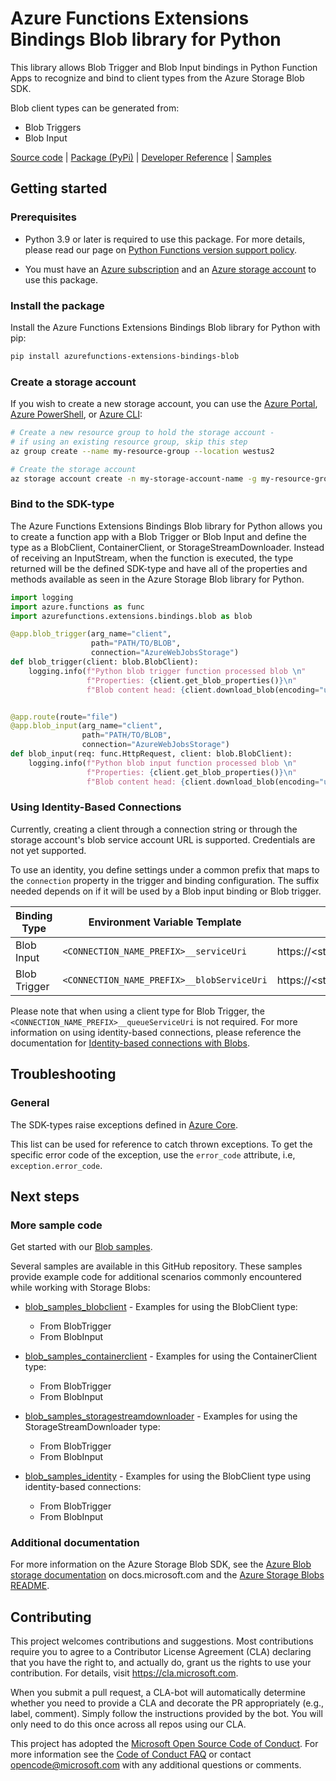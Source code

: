 # Azure Functions Extensions Bindings Blob library for Python
This library allows Blob Trigger and Blob Input bindings in Python Function Apps to recognize and bind to client types from the
Azure Storage Blob SDK.

Blob client types can be generated from:

* Blob Triggers
* Blob Input

[Source code](https://github.com/Azure/azure-functions-python-extensions/tree/dev/azurefunctions-extensions-bindings-blob)
|
[Package (PyPi)](https://pypi.org/project/azurefunctions-extensions-bindings-blob/)
| [Developer Reference](https://learn.microsoft.com/en-us/azure/azure-functions/functions-reference-python?tabs=get-started%2Casgi%2Capplication-level&pivots=python-mode-decorators#sdk-type-bindings-preview)
| [Samples](https://github.com/Azure/azure-functions-python-extensions/tree/dev/azurefunctions-extensions-bindings-blob/samples)


## Getting started

### Prerequisites
* Python 3.9 or later is required to use this package. For more details, please read our page on [Python Functions version support policy](https://learn.microsoft.com/en-us/azure/azure-functions/functions-versions?tabs=isolated-process%2Cv4&pivots=programming-language-python#languages).

* You must have an [Azure subscription](https://azure.microsoft.com/free/) and an
[Azure storage account](https://docs.microsoft.com/azure/storage/common/storage-account-overview) to use this package.

### Install the package
Install the Azure Functions Extensions Bindings Blob library for Python with pip:

```bash
pip install azurefunctions-extensions-bindings-blob
```

### Create a storage account
If you wish to create a new storage account, you can use the
[Azure Portal](https://docs.microsoft.com/azure/storage/common/storage-quickstart-create-account?tabs=azure-portal),
[Azure PowerShell](https://docs.microsoft.com/azure/storage/common/storage-quickstart-create-account?tabs=azure-powershell),
or [Azure CLI](https://docs.microsoft.com/azure/storage/common/storage-quickstart-create-account?tabs=azure-cli):

```bash
# Create a new resource group to hold the storage account -
# if using an existing resource group, skip this step
az group create --name my-resource-group --location westus2

# Create the storage account
az storage account create -n my-storage-account-name -g my-resource-group
```

### Bind to the SDK-type
The Azure Functions Extensions Bindings Blob library for Python allows you to create a function app with a Blob Trigger or
Blob Input and define the type as a BlobClient, ContainerClient, or StorageStreamDownloader. Instead of receiving
an InputStream, when the function is executed, the type returned will be the defined SDK-type and have all of the
properties and methods available as seen in the Azure Storage Blob library for Python.


```python
import logging
import azure.functions as func
import azurefunctions.extensions.bindings.blob as blob

@app.blob_trigger(arg_name="client",
                  path="PATH/TO/BLOB",
                  connection="AzureWebJobsStorage")
def blob_trigger(client: blob.BlobClient):
    logging.info(f"Python blob trigger function processed blob \n"
                 f"Properties: {client.get_blob_properties()}\n"
                 f"Blob content head: {client.download_blob(encoding="utf-8").read(size=1)}")


@app.route(route="file")
@app.blob_input(arg_name="client",
                path="PATH/TO/BLOB",
                connection="AzureWebJobsStorage")
def blob_input(req: func.HttpRequest, client: blob.BlobClient):
    logging.info(f"Python blob input function processed blob \n"
                 f"Properties: {client.get_blob_properties()}\n"
                 f"Blob content head: {client.download_blob(encoding="utf-8").read(size=1)}")
```

### Using Identity-Based Connections
Currently, creating a client through a connection string or through the storage account's blob service account URL is
supported. Credentials are not yet supported. 

To use an identity, you define settings under a common prefix that maps to the `connection` property in the trigger
and binding configuration. The suffix needed depends on if it will be used by a Blob input binding or Blob trigger.

| Binding Type | Environment Variable Template              | Example Value                                        |
|--------------|--------------------------------------------|------------------------------------------------------|
| Blob Input   | `<CONNECTION_NAME_PREFIX>__serviceUri`     | https://<storage_account_name>.blob.core.windows.net |
| Blob Trigger | `<CONNECTION_NAME_PREFIX>__blobServiceUri` | https://<storage_account_name>.blob.core.windows.net |

Please note that when using a client type for Blob Trigger, the `<CONNECTION_NAME_PREFIX>__queueServiceUri` is not required.
For more information on using identity-based connections, please reference the documentation for [Identity-based connections with Blobs](https://learn.microsoft.com/en-us/azure/azure-functions/functions-bindings-storage-blob-input?tabs=python-v2%2Cisolated-process%2Cnodejs-v4&pivots=programming-language-python#identity-based-connections).

## Troubleshooting
### General
The SDK-types raise exceptions defined in [Azure Core](https://github.com/Azure/azure-sdk-for-python/blob/main/sdk/core/azure-core/README.md).

This list can be used for reference to catch thrown exceptions. To get the specific error code of the exception, use the `error_code` attribute, i.e, `exception.error_code`.

## Next steps

### More sample code

Get started with our [Blob samples](https://github.com/Azure/azure-functions-python-extensions/tree/dev/azurefunctions-extensions-bindings-blob/samples).

Several samples are available in this GitHub repository. These samples provide example code for additional scenarios commonly encountered while working with Storage Blobs:

* [blob_samples_blobclient](https://github.com/Azure/azure-functions-python-extensions/tree/dev/azurefunctions-extensions-bindings-blob/samples/blob_samples_blobclient)  - Examples for using the BlobClient type:
    * From BlobTrigger
    * From BlobInput

* [blob_samples_containerclient](https://github.com/Azure/azure-functions-python-extensions/tree/dev/azurefunctions-extensions-bindings-blob/samples/blob_samples_containerclient) - Examples for using the ContainerClient type:
    * From BlobTrigger
    * From BlobInput

* [blob_samples_storagestreamdownloader](https://github.com/Azure/azure-functions-python-extensions/tree/dev/azurefunctions-extensions-bindings-blob/samples/blob_samples_storagestreamdownloader) - Examples for using the StorageStreamDownloader type:
    * From BlobTrigger
    * From BlobInput

* [blob_samples_identity](https://github.com/Azure/azure-functions-python-extensions/tree/dev/azurefunctions-extensions-bindings-blob/samples/blob_samples_identity)  - Examples for using the BlobClient type using identity-based connections:
    * From BlobTrigger
    * From BlobInput

### Additional documentation
For more information on the Azure Storage Blob SDK, see the [Azure Blob storage documentation](https://docs.microsoft.com/azure/storage/blobs/) on docs.microsoft.com
and the [Azure Storage Blobs README](https://github.com/Azure/azure-sdk-for-python/tree/main/sdk/storage/azure-storage-blob).

## Contributing
This project welcomes contributions and suggestions.  Most contributions require you to agree to a Contributor License Agreement (CLA) declaring that you have the right to, and actually do, grant us the rights to use your contribution. For details, visit https://cla.microsoft.com.

When you submit a pull request, a CLA-bot will automatically determine whether you need to provide a CLA and decorate the PR appropriately (e.g., label, comment). Simply follow the instructions provided by the bot. You will only need to do this once across all repos using our CLA.

This project has adopted the [Microsoft Open Source Code of Conduct](https://opensource.microsoft.com/codeofconduct/). For more information see the [Code of Conduct FAQ](https://opensource.microsoft.com/codeofconduct/faq/) or contact [opencode@microsoft.com](mailto:opencode@microsoft.com) with any additional questions or comments.